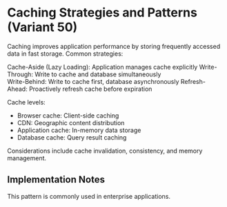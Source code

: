 # Caching Strategies and Patterns (Variant 50)

Caching improves application performance by storing frequently accessed data in fast storage. Common strategies:

Cache-Aside (Lazy Loading): Application manages cache explicitly
Write-Through: Write to cache and database simultaneously  
Write-Behind: Write to cache first, database asynchronously
Refresh-Ahead: Proactively refresh cache before expiration

Cache levels:
- Browser cache: Client-side caching
- CDN: Geographic content distribution
- Application cache: In-memory data storage
- Database cache: Query result caching

Considerations include cache invalidation, consistency, and memory management.

## Implementation Notes

This pattern is commonly used in enterprise applications.
